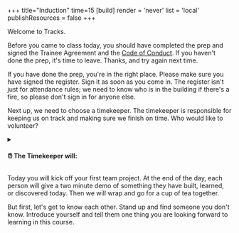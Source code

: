 +++
title="Induction"
time=15
[build]
  render = 'never'
  list = 'local'
  publishResources = false
+++

Welcome to Tracks.

Before you came to class today, you should have completed the prep and signed the Trainee Agreement and the [Code of Conduct](https://codeyourfuture.io/about/code-of-conduct/). If you haven't done the prep, it's time to leave. Thanks, and try again next time.

If you have done the prep, you're in the right place. Please make sure you have signed the register. Sign it as soon as you come in. The register isn't just for attendance rules; we need to know who is in the building if there's a fire, so please don't sign in for anyone else.

Next up, we need to choose a timekeeper. The timekeeper is responsible for keeping us on track and making sure we finish on time. Who would like to volunteer?

<details>
<summary>

#### ⏰ The Timekeeper will:

</summary>

- [ ] Announce the start of an activity and how long it will take (check everyone is listening)
- [ ] Manage any whole class timers that are used in an activity
- [ ] Give people a 10-minute wrap-up warning before the end of an activity
- [ ] Announce the end of an activity and what happens next
</details>

Today you will kick off your first team project. At the end of the day, each person will give a two minute demo of something they have built, learned, or discovered today. Then we will wrap and go for a cup of tea together.

But first, let's get to know each other. Stand up and find someone you don't know. Introduce yourself and tell them one thing you are looking forward to learning in this course.
